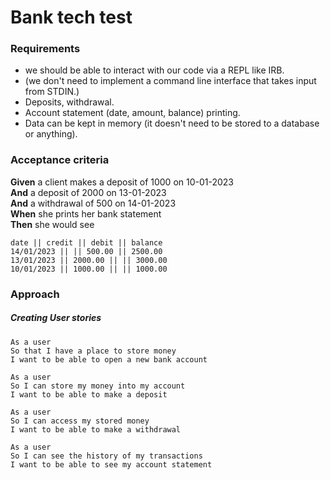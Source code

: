 # Bank tech test

### Requirements

* we should be able to interact with our code via a REPL like IRB.
* (we don't need to implement a command line interface that takes input from STDIN.)
* Deposits, withdrawal.
* Account statement (date, amount, balance) printing.
* Data can be kept in memory (it doesn't need to be stored to a database or anything).

### Acceptance criteria

**Given** a client makes a deposit of 1000 on 10-01-2023  
**And** a deposit of 2000 on 13-01-2023  
**And** a withdrawal of 500 on 14-01-2023  
**When** she prints her bank statement  
**Then** she would see

```text
date || credit || debit || balance
14/01/2023 || || 500.00 || 2500.00
13/01/2023 || 2000.00 || || 3000.00
10/01/2023 || 1000.00 || || 1000.00
```


### Approach

##### Creating User stories

```
As a user
So that I have a place to store money
I want to be able to open a new bank account
```

```
As a user
So I can store my money into my account
I want to be able to make a deposit
```

```
As a user
So I can access my stored money
I want to be able to make a withdrawal
```

```
As a user
So I can see the history of my transactions
I want to be able to see my account statement
```